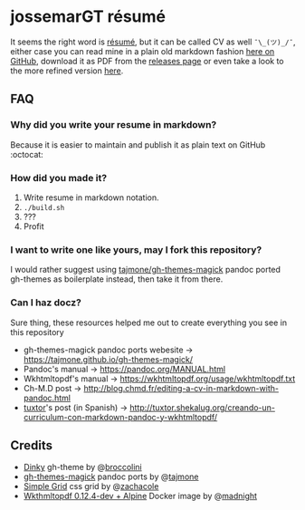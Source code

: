 # jossemarGT résumé

It seems the right word is [résumé](http://english.stackexchange.com/a/61341),
but it can be called CV as well `¯\_(ツ)_/¯`, either case you can read mine in a
plain old markdown fashion [here on GitHub](RESUME.md), download it as PDF
from the [releases page](https://github.com/jossemarGT/resume/releases/latest)
or even take a look to the more refined version
[here](http://jossemargt.github.io/resume).

## FAQ

### Why did you write your resume in markdown?

Because it is easier to maintain and publish it as plain text on GitHub :octocat:

### How did you made it?

1. Write resume in markdown notation.
2. `./build.sh`
3. ???
4. Profit

### I want to write one like yours, may I fork this repository?

I would rather suggest using
[tajmone/gh-themes-magick](https://github.com/tajmone/gh-themes-magick)
pandoc ported gh-themes as boilerplate instead, then take it from there.

### Can I haz docz?

Sure thing, these resources helped me out to create everything you see in this
repository

- gh-themes-magick pandoc ports webesite -> <https://tajmone.github.io/gh-themes-magick/>
- Pandoc's manual -> <https://pandoc.org/MANUAL.html>
- Wkhtmltopdf's manual -> <https://wkhtmltopdf.org/usage/wkhtmltopdf.txt>
- Ch-M.D post -> <http://blog.chmd.fr/editing-a-cv-in-markdown-with-pandoc.html>
- [tuxtor](https://github.com/tuxtor)'s post (in Spanish) ->  <http://tuxtor.shekalug.org/creando-un-curriculum-con-markdown-pandoc-y-wkhtmltopdf/>

## Credits

- [Dinky](https://github.com/broccolini/dinky) gh-theme by @[broccolini](https://github.com/broccolini)
- [gh-themes-magick](https://github.com/tajmone/gh-themes-magick) pandoc ports by @[tajmone](https://github.com/tajmone)
- [Simple Grid](https://github.com/zachacole/Simple-Grid) css grid by @[zachacole](https://github.com/zachacole)
- [Wkthmltopdf 0.12.4-dev + Alpine](https://hub.docker.com/r/madnight/docker-alpine-wkhtmltopdf/) Docker image by @[madnight](https://github.com/madnight)
